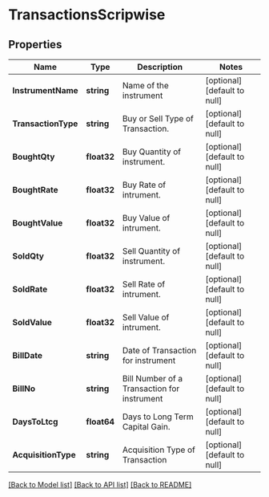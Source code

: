 # TransactionsScripwise

## Properties
Name | Type | Description | Notes
------------ | ------------- | ------------- | -------------
**InstrumentName** | **string** | Name of the instrument | [optional] [default to null]
**TransactionType** | **string** | Buy or Sell Type of Transaction. | [optional] [default to null]
**BoughtQty** | **float32** | Buy Quantity of instrument. | [optional] [default to null]
**BoughtRate** | **float32** | Buy Rate of intrument. | [optional] [default to null]
**BoughtValue** | **float32** | Buy Value of intrument. | [optional] [default to null]
**SoldQty** | **float32** | Sell Quantity of instrument. | [optional] [default to null]
**SoldRate** | **float32** | Sell Rate of intrument. | [optional] [default to null]
**SoldValue** | **float32** | Sell Value of intrument. | [optional] [default to null]
**BillDate** | **string** | Date of Transaction for instrument | [optional] [default to null]
**BillNo** | **string** | Bill Number of a Transaction for instrument | [optional] [default to null]
**DaysToLtcg** | **float64** | Days to Long Term Capital Gain. | [optional] [default to null]
**AcquisitionType** | **string** | Acquisition Type of Transaction | [optional] [default to null]

[[Back to Model list]](../README.md#documentation-for-models) [[Back to API list]](../README.md#documentation-for-api-endpoints) [[Back to README]](../README.md)

